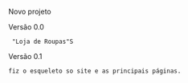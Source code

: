 Novo projeto 

Versão 0.0

     "Loja de Roupas"S

Versão 0.1

    fiz o esqueleto so site e as principais páginas.